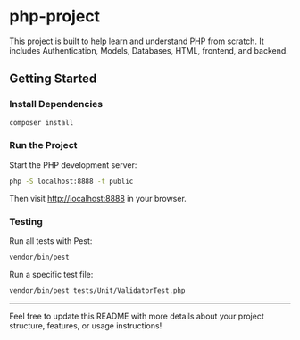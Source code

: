 # php-project

This project is built to help learn and understand PHP from scratch. It includes Authentication, Models, Databases, HTML, frontend, and backend.

## Getting Started

### Install Dependencies

```sh
composer install
```

### Run the Project

Start the PHP development server:

```sh
php -S localhost:8888 -t public
```

Then visit [http://localhost:8888](http://localhost:8888) in your browser.

### Testing

Run all tests with Pest:

```sh
vendor/bin/pest
```

Run a specific test file:

```sh
vendor/bin/pest tests/Unit/ValidatorTest.php
```

---

Feel free to update this README with more details about your project structure, features, or usage instructions!